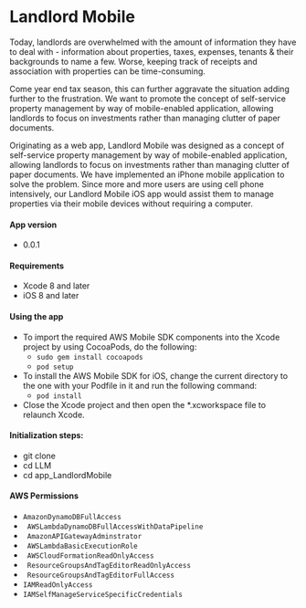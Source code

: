 # Landlord Mobile

Today, landlords are overwhelmed with the amount of information they have to deal with - information about properties, taxes, expenses, tenants & their backgrounds to name a few.  Worse, keeping track of receipts and association with properties can be time-consuming.  

Come year end tax season, this can further aggravate the situation adding further to the frustration. We want to promote the concept of self-service property management by way of mobile-enabled application, allowing landlords to focus on investments rather than managing clutter of paper documents.

Originating as a web app, Landlord Mobile was designed as a concept of self-service property management by way of mobile-enabled application, allowing landlords to focus on investments rather than managing clutter of paper documents. We have implemented an iPhone mobile application to solve the problem. Since more and more users are using cell phone intensively, our Landlord Mobile iOS app would assist them to manage properties via their mobile devices without requiring a computer. 



#### App version
- 0.0.1

#### Requirements
- Xcode 8 and later
- iOS 8 and later

#### Using the app
- To import the required AWS Mobile SDK components into the Xcode project by using CocoaPods, do the following:
   - ` sudo gem install cocoapods `
   - ` pod setup `
- To install the AWS Mobile SDK for iOS, change the current directory to the one with your Podfile in it and run the following command:
    - ` pod install `
- Close the Xcode project and then open the *.xcworkspace file to relaunch Xcode.

#### Initialization steps:
- git clone 
- cd LLM
- cd app_LandlordMobile

#### AWS Permissions
   - ` AmazonDynamoDBFullAccess `
   - ` AWSLambdaDynamoDBFullAccessWithDataPipeline`
   - ` AmazonAPIGatewayAdminstrator`
   - ` AWSLambdaBasicExecutionRole`
   - ` AWSCloudFormationReadOnlyAccess`
   - ` ResourceGroupsAndTagEditorReadOnlyAccess`
   - ` ResourceGroupsAndTagEditorFullAccess`
   - ` IAMReadOnlyAccess `
   - ` IAMSelfManageServiceSpecificCredentials `
